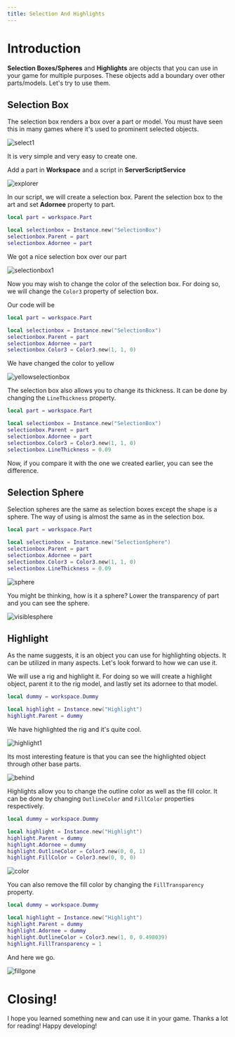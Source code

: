 ```yaml
---
title: Selection And Highlights
---
```


# Introduction

**Selection Boxes/Spheres** and **Highlights** are objects that you can use in your game for multiple purposes. These objects add a boundary over other parts/models. Let's try to use them.

## Selection Box
The selection box renders a box over a part or model. You must have seen this in many games where it's used to prominent selected objects. 

![select1](https://imgur.com/O7QyOLd.png)

It is very simple and very easy to create one.

Add a part in **Workspace** and a script in **ServerScriptService**

![explorer](https://imgur.com/1A0jopv.png)

In our script, we will create a selection box. Parent the selection box to the art and set **Adornee** property to part.

```lua
local part = workspace.Part

local selectionbox = Instance.new("SelectionBox")
selectionbox.Parent = part
selectionbox.Adornee = part
```

We got a nice selection box over our part

![selectionbox1](https://imgur.com/ZVAMTMy.png)

Now you may wish to change the color of the selection box. For doing so, we will change the `Color3` property of selection box.

Our code will be

```lua
local part = workspace.Part

local selectionbox = Instance.new("SelectionBox")
selectionbox.Parent = part
selectionbox.Adornee = part
selectionbox.Color3 = Color3.new(1, 1, 0)
```

We have changed the color to yellow

![yellowselectionbox](.png)

The selection box also allows you to change its thickness. It can be done by changing the `LineThickness` property.

```lua
local part = workspace.Part

local selectionbox = Instance.new("SelectionBox")
selectionbox.Parent = part
selectionbox.Adornee = part
selectionbox.Color3 = Color3.new(1, 1, 0)
selectionbox.LineThickness = 0.09
```

Now, if you compare it with the one we created earlier, you can see the difference. 

## Selection Sphere
Selection spheres are the same as selection boxes except the shape is a sphere. The way of using is almost the same as in the selection box.

```lua
local part = workspace.Part

local selectionbox = Instance.new("SelectionSphere")
selectionbox.Parent = part
selectionbox.Adornee = part
selectionbox.Color3 = Color3.new(1, 1, 0)
selectionbox.LineThickness = 0.09
```

![sphere](https://imgur.com/sIDJtiu.png)

You might be thinking, how is it a sphere? Lower the transparency of part and you can see the sphere.

![visiblesphere](https://imgur.com/nEWHls3.png)

## Highlight
As the name suggests, it is an object you can use for highlighting objects. It can be utilized in many aspects. Let's look forward to how we can use it.

We will use a rig and highlight it. For doing so we will create a highlight object, parent it to the rig model, and lastly set its adornee to that model.

```lua
local dummy = workspace.Dummy

local highlight = Instance.new("Highlight")
highlight.Parent = dummy

```

We have highlighted the rig and it's quite cool. 

![highlight1](https://imgur.com/apY2tlI.png)

Its most interesting feature is that you can see the highlighted object through other base parts.

![behind](.png)

Highlights allow you to change the outline color as well as the fill color. It can be done by changing `OutlineColor` and `FillColor` properties respectively. 

```lua
local dummy = workspace.Dummy

local highlight = Instance.new("Highlight")
highlight.Parent = dummy
highlight.Adornee = dummy
highlight.OutlineColor = Color3.new(0, 0, 1)
highlight.FillColor = Color3.new(0, 0, 0)
```

![color](https://imgur.com/0e3rAnr.png)

You can also remove the fill color by changing the `FillTransparency` property.

```lua
local dummy = workspace.Dummy

local highlight = Instance.new("Highlight")
highlight.Parent = dummy
highlight.Adornee = dummy
highlight.OutlineColor = Color3.new(1, 0, 0.498039)
highlight.FillTransparency = 1
```

And here we go.

![fillgone](https://imgur.com/m2O33Qk.png)

# Closing!
I hope you learned something new and can use it in your game. Thanks a lot for reading! Happy developing!